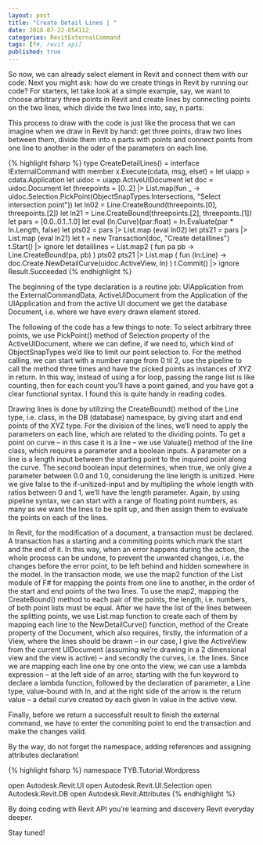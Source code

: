 ```yaml
---
layout: post
title: "Create Detail Lines | "
date: 2018-07-22-054112 
categories: RevitExternalCommand
tags: [f#, revit api]
published: true
---
```

So now, we can already select element in Revit and connect them with our code. Next you might ask: how do we create things in Revit by running our code? For starters, let take look at a simple example, say, we want to choose arbitrary three points in Revit and create lines by connecting points on the two lines, which divide the two lines into, say, n parts:

This process to draw with the code is just like the process that we can imagine when we draw in Revit by hand: get three points, draw two lines between them, divide them into n parts with points and connect points from one line to another in the oder of the parameters on each line.

{% highlight fsharp %}
type CreateDetailLines() = 
  interface IExternalCommand with
    member x.Execute(cdata, msg, elset) =
      let uiapp = cdata.Application
      let uidoc = uiapp.ActiveUIDocument
      let doc = uidoc.Document
      let threepoints = 
        [0..2]
        |> List.map(fun _ -> uidoc.Selection.PickPoint(ObjectSnapTypes.Intersections, "Select intersection point"))
      let ln02 = Line.CreateBound(threepoints.[0], threepoints.[2])
      let ln21 = Line.CreateBound(threepoints.[2], threepoints.[1])
      let pars = [0.0..0.1..1.0]
      let eval (ln:Curve)(par:float) = ln.Evaluate(par * ln.Length, false)
      let pts02 = pars |> List.map (eval ln02)
      let pts21 = pars |> List.map (eval ln21)
      let t = new Transaction(doc, "Create detaillines") 
      t.Start() |> ignore
      let detaillines =
        List.map2 (
          fun pa pb -> Line.CreateBound(pa, pb) 
          ) pts02 pts21
        |> List.map (
          fun (ln:Line) -> doc.Create.NewDetailCurve(uidoc.ActiveView, ln)
          )
      t.Commit() |> ignore
      Result.Succeeded
{% endhighlight %}

The beginning of the type declaration is a routine job: UIApplication from the ExternalCommandData, ActiveUIDocument from the Application of the UIApplication and from the active UI document we get the database Document, i.e. where we have every drawn element stored.

The following of the code has a few things to note: To select arbitrary three points, we use PickPoint() method of Selection property of the ActiveUIDocument, where we can define, if we need to, which kind of ObjectSnapTypes we’d like to limit our point selection to. For the method calling, we can start with a number range from 0 til 2, use the pipeline to call the method three times and have the picked points as instances of XYZ in return. In this way, instead of using a for loop, passing the range list is like counting, then for each count you’ll have a point gained, and you have got a clear functional syntax. I found this is quite handy in reading codes.

Drawing lines is done by utilizing the CreateBound() method of the Line type, i.e. class, in the DB (database) namespace, by giving start and end points of the XYZ type. For the division of the lines, we’ll need to apply the parameters on each line, which are related to the dividing points. To get a point on curve – in this case it is a line – we use Valuate() method of the line class, which requires a parameter and a boolean inputs. A parameter on a line is a length input between the starting point to the inquired point along the curve. The second boolean input determines, when true, we only give a parameter between 0.0 and 1.0, considerung the line length is unitized. Here we give false to the if-unitized-input and by multipling the whole length with ratios between 0 and 1, we’ll have the length parameter. Again, by using pipeline syntax, we can start with a range of floating point numbers, as many as we want the lines to be split up, and then assign them to evaluate the points on each of the lines.

In Revit, for the modification of a document, a transaction must be declared. A transaction has a starting and a commiting points which mark the start and the end of it. In this way, when an error happens during the action, the whole process can be undone, to prevent the unwanted changes, i.e. the changes before the error point, to be left behind and hidden somewhere in the model. In the transaction mode, we use the map2 function of the List module of F# for mapping the points from one line to another, in the order of the start and end points of the two lines. To use the map2, mapping the CreateBound() method to each pair of the points, the length, i.e. numbers, of both point lists must be equal. After we have the list of the lines between the splitting points, we use List.map function to create each of them by mapping each line to the NewDetailCurve() function, method of the Create property of the Document, which also requires, firstly, the information of a View, where the lines should be drawn – in our case, I give the ActiveView from the current UIDocument (assuming we’re drawing in a 2 dimensional view and the view is active) – and secondly the curves, i.e. the lines. Since we are mapping each line one by one onto the view, we can use a lambda expression – at the left side of an arror, starting with the fun keyword to declare a lambda function, followed by the declaration of parameter, a Line type, value-bound with ln, and at the right side of the arrow is the return value – a detail curve created by each given ln value in the active view.

Finally, before we return a successfult result to finish the external command, we have to enter the commiting point to end the transaction and make the changes valid.

By the way, do not forget the namespace, adding references and assigning attributes declaration!

{% highlight fsharp %}
namespace TYB.Tutorial.Wordpress

open Autodesk.Revit.UI
open Autodesk.Revit.UI.Selection
open Autodesk.Revit.DB
open Autodesk.Revit.Attributes
{% endhighlight %}

By doing coding with Revit API you’re learning and discovery Revit everyday deeper.  

Stay tuned! 